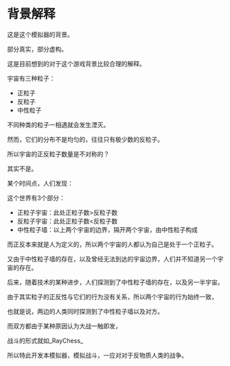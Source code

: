# 背景解释

这是这个模拟器的背景。

部分真实，部分虚构。

这是目前想到的对于这个游戏背景比较合理的解释。

宇宙有三种粒子：

- 正粒子
- 反粒子
- 中性粒子

不同种类的粒子一相遇就会发生湮灭。

然而，它们的分布不是均匀的，往往只有极少数的反粒子。

所以宇宙的正反粒子数量是不对称的？

其实不是。

某个时间点，人们发现：

这个世界有3个部分：

- 正粒子宇宙：此处正粒子数>反粒子数
- 反粒子宇宙：此处正粒子数<反粒子数
- 中性粒子墙：以上两个宇宙的边界，隔开两个宇宙，由中性粒子构成

而正反本来就是人为定义的，所以两个宇宙的人都认为自己是处于一个正粒子。

又由于中性粒子墙的存在，以及曾经无法到达的宇宙边界，人们并不知道另一个宇宙的存在。

后来，随着技术的某种进步，人们探测到了中性粒子墙的存在，以及另一半宇宙。

由于其实粒子的正反性与它们的行为没有关系，所以两个宇宙的行为始终一致，

也就是说，两边的人类同时探测到了中性粒子墙以及对方。

而双方都由于某种原因认为大战一触即发，

战斗的形式就如_RayChess_

所以特此开发本模拟器，模拟战斗，一应对对于反物质人类的战争。
